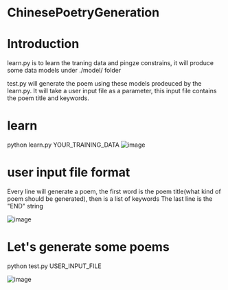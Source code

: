 # ChinesePoetryGeneration
# Introduction
learn.py is to learn the traning data and pingze constrains, it will produce some data models under ./model/ folder

test.py will generate the poem using these models prodeuced by the learn.py. It will take a user input file as a parameter, this input file contains the poem title and keywords. 

# learn
python learn.py YOUR_TRAINING_DATA
![image](http://www-scf.usc.edu/~jiaqigu/544/learn.png)

# user input file format
Every line will generate a poem, the first word is the poem title(what kind of poem should be generated), then is a list of keywords
The last line is the "END" string

![image](http://www-scf.usc.edu/~jiaqigu/544/user_input.png)

# Let's generate some poems
python test.py USER_INPUT_FILE

![image](http://www-scf.usc.edu/~jiaqigu/544/test.png)

